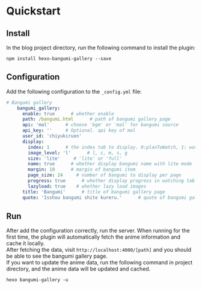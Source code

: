 # Quickstart <!-- {docsify-ignore} -->
## Install

In the blog project directory, run the following command to install the plugin:

```shell
npm install hexo-bangumi-gallery --save
```

## Configuration

Add the following configuration to the `_config.yml` file:

```yaml
# Bangumi gallery
    bangumi_gallery:
      enable: true      # whether enable
      path: /bangumi.html      # path of bangumi gallery page
      api: 'mal'      # choose 'bgm' or 'mal' for bangumi source
      api_key: ''     # Optional. api key of mal
      user_id: 'chiyukiruon'
      display:
        index: 1      # the index tab to display. 0:planToWatch, 1: watching, 2: completed
        image_level: 'l'      # l, c, m, s, g
        size: 'lite'     # 'lite' or 'full'
        name: true      # whether display bangumi name with lite mode
        margin: 10      # margin of bangumi item
        page_size: 24     # number of bangumi to display per page
        progress: true      # whether display progress in watching tab with full mode
        lazyload: true    # whether lazy load images
      title: 'Bangumi'      # title of bangumi gallery page
      quote: 'Isshou bangumi shite kureru.'      # quote of bangumi gallery page
```

## Run

After add the configuration correctly, run the server. When running for the first time, the plugin will automatically fetch the anime information and cache it locally.  
After fetching the data, visit `http://localhost:4000/[path]` and you should be able to see the bangumi gallery page.  
If you want to update the anime data, run the following command in project directory, and the anime data will be updated and cached.  

```shell
hexo bangumi-gallery -u
```